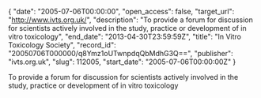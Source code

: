 {
  "date": "2005-07-06T00:00:00", 
  "open_access": false, 
  "target_url": "http://www.ivts.org.uk/", 
  "description": "To provide a forum for discussion for scientists actively involved in the study, practice or development of in vitro toxicology", 
  "end_date": "2013-04-30T23:59:59Z", 
  "title": "In Vitro Toxicology Society", 
  "record_id": "20050706T000000/q8Ymz1oUTwnpdqQbMdhG3Q==", 
  "publisher": "ivts.org.uk", 
  "slug": 112005, 
  "start_date": "2005-07-06T00:00:00Z"
}

To provide a forum for discussion for scientists actively involved in the study, practice or development of in vitro toxicology